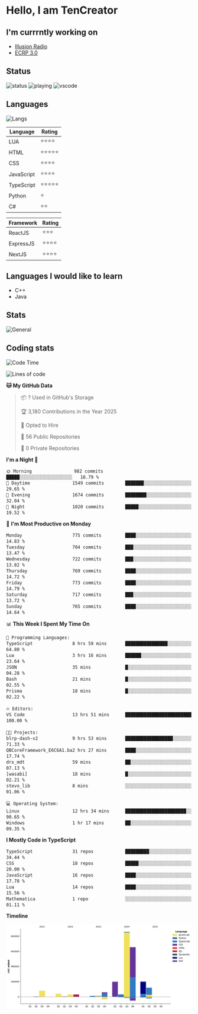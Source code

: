# Hello, I am TenCreator

## I'm currrntly working on
- [Illusion Radio](https://illusionradio.co.uk/)
- [ECRP 3.0](http://github.com/Emerald-Coast-Roleplay/)

## Status
![status](https://api.statusbadges.me/badge/status/518334475038359555?simple=true&style=for-the-badge)
![playing](https://api.statusbadges.me/badge/playing/518334475038359555?style=for-the-badge)
![vscode](https://api.statusbadges.me/badge/vscode/518334475038359555?style=for-the-badge)

## Languages
![Langs](https://github-readme-stats.vercel.app/api/top-langs/?username=tencreator&layout=compact&theme=radical)


|Language|Rating|
|--------|------|
|LUA|⭐️⭐️⭐️⭐️|
|HTML|⭐️⭐️⭐️⭐️⭐️|
|CSS|⭐️⭐️⭐️⭐️|
|JavaScript|⭐️⭐️⭐️⭐️|
|TypeScript|⭐️⭐️⭐️⭐️⭐️|
|Python|⭐️|
|C#|⭐️⭐️ |

|Framework|Rating|
|--------|------|
|ReactJS|⭐️⭐️⭐|
|ExpressJS|⭐️⭐️⭐️⭐️|
|NextJS|⭐️⭐️⭐⭐️|

## Languages I would like to learn
- C++
- Java

## Stats
![General](https://github-readme-stats.vercel.app/api?username=tencreator&show_icons=true&theme=radical)

## Coding stats

<!--START_SECTION:waka-->
![Code Time](http://img.shields.io/badge/Code%20Time-607%20hrs%2044%20mins-blue)

![Lines of code](https://img.shields.io/badge/From%20Hello%20World%20I%27ve%20Written-2.3%20million%20lines%20of%20code-blue)

**🐱 My GitHub Data** 

> 📦 ? Used in GitHub's Storage 
 > 
> 🏆 3,180 Contributions in the Year 2025
 > 
> 💼 Opted to Hire
 > 
> 📜 56 Public Repositories 
 > 
> 🔑 0 Private Repositories 
 > 
**I'm a Night 🦉** 

```text
🌞 Morning                982 commits         █████░░░░░░░░░░░░░░░░░░░░   18.79 % 
🌆 Daytime                1549 commits        ███████░░░░░░░░░░░░░░░░░░   29.65 % 
🌃 Evening                1674 commits        ████████░░░░░░░░░░░░░░░░░   32.04 % 
🌙 Night                  1020 commits        █████░░░░░░░░░░░░░░░░░░░░   19.52 % 
```
📅 **I'm Most Productive on Monday** 

```text
Monday                   775 commits         ████░░░░░░░░░░░░░░░░░░░░░   14.83 % 
Tuesday                  704 commits         ███░░░░░░░░░░░░░░░░░░░░░░   13.47 % 
Wednesday                722 commits         ███░░░░░░░░░░░░░░░░░░░░░░   13.82 % 
Thursday                 769 commits         ████░░░░░░░░░░░░░░░░░░░░░   14.72 % 
Friday                   773 commits         ████░░░░░░░░░░░░░░░░░░░░░   14.79 % 
Saturday                 717 commits         ███░░░░░░░░░░░░░░░░░░░░░░   13.72 % 
Sunday                   765 commits         ████░░░░░░░░░░░░░░░░░░░░░   14.64 % 
```


📊 **This Week I Spent My Time On** 

```text
💬 Programming Languages: 
TypeScript               8 hrs 59 mins       ████████████████░░░░░░░░░   64.80 % 
Lua                      3 hrs 16 mins       ██████░░░░░░░░░░░░░░░░░░░   23.64 % 
JSON                     35 mins             █░░░░░░░░░░░░░░░░░░░░░░░░   04.28 % 
Bash                     21 mins             █░░░░░░░░░░░░░░░░░░░░░░░░   02.55 % 
Prisma                   18 mins             █░░░░░░░░░░░░░░░░░░░░░░░░   02.22 % 

🔥 Editors: 
VS Code                  13 hrs 51 mins      █████████████████████████   100.00 % 

🐱‍💻 Projects: 
blrp-dash-v2             9 hrs 53 mins       ██████████████████░░░░░░░   71.33 % 
QBCoreFramework_E6C6A1.ba2 hrs 27 mins       ████░░░░░░░░░░░░░░░░░░░░░   17.74 % 
drx_mdt                  59 mins             ██░░░░░░░░░░░░░░░░░░░░░░░   07.13 % 
[wasabi]                 18 mins             █░░░░░░░░░░░░░░░░░░░░░░░░   02.21 % 
stevo_lib                8 mins              ░░░░░░░░░░░░░░░░░░░░░░░░░   01.06 % 

💻 Operating System: 
Linux                    12 hrs 34 mins      ███████████████████████░░   90.65 % 
Windows                  1 hr 17 mins        ██░░░░░░░░░░░░░░░░░░░░░░░   09.35 % 
```

**I Mostly Code in TypeScript** 

```text
TypeScript               31 repos            █████████░░░░░░░░░░░░░░░░   34.44 % 
CSS                      18 repos            █████░░░░░░░░░░░░░░░░░░░░   20.00 % 
JavaScript               16 repos            ████░░░░░░░░░░░░░░░░░░░░░   17.78 % 
Lua                      14 repos            ████░░░░░░░░░░░░░░░░░░░░░   15.56 % 
Mathematica              1 repo              ░░░░░░░░░░░░░░░░░░░░░░░░░   01.11 % 
```



**Timeline**

![Lines of Code chart](https://raw.githubusercontent.com/tencreator/tencreator/main/assets/bar_graph.png)


<!--END_SECTION:waka-->
